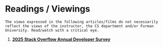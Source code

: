 
# Readings / Viewings

```{note}
The views expressed in the following articles/films do not necessarily reflect the views of the instructor, the CS department and/or Furman University. Read/watch with a critical eye. 
```
<!-- 
## Past  -->

1. **[2025 Stack Overflow Annual Developer Survey](https://survey.stackoverflow.co/2025)**
<br/><br/>

